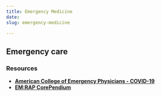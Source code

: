 ```yaml
---
title: Emergency Medicine
date: 
slug: emergency-medicine

---
```

## Emergency care

### Resources

* [**American College of Emergency Physicians - COVID-19**](https://www.acep.org/COVID-19)
* [**EM:RAP CorePendium**](https://www.emrap.org/corependium/chapter/rec906m1mD6SRH9np/Novel-Coronavirus-2019-COVID-19?MainSearch=%22Novel+Coronavirus+2019+(COVID-19)%22&SearchType=%22text%22)